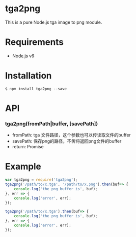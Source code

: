 tga2png
========
This is a pure Node.js tga image to png module.

Requirements
========
* Node.js v6

Installation
========
```
$ npm install tga2png --save
```

API
========
### tga2png(fromPath|buffer, [savePath])
* fromPath: tga 文件路径，这个参数也可以传读取文件的buffer
* savePath: 保存png的路径，不传将返回png文件的buffer
* return: Promise

Example
========
```js
var tga2png = require('tga2png');
tga2png('/path/to/x.tga', '/path/to/x.png').then(buf=> {
    console.log('the png buffer is', buf);
}, err => {
    console.log('error', err);
});

tga2png('/path/to/x.tga').then(buf=> {
    console.log('the png buffer is', buf);
}, err => {
    console.log('error', err);
});

```
